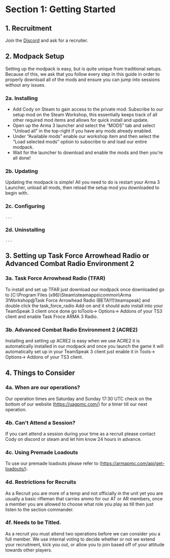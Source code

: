 # Section 1: Getting Started

## 1. Recruitment
Join the [Discord](https://uagpmc.com/discord) and ask for a recruiter.

## 2. Modpack Setup
Setting up the modpack is easy, but is quite unique from traditional setups. Because of this, we ask that you follow every step in this guide in order to properly download all of the mods and ensure you can jump into sessions without any issues.

### 2a. Installing
* Add Cody on Steam to gain access to the private mod.
Subscribe to our setup mod on the Steam Workshop, this essentially keeps track of all other required mod items and allows for quick install and update.
* Open up the Arma 3 launcher and select the “MODS” tab and select “Unload all” in the top-right if you have any mods already enabled.
* Under “Available mods” enable our workshop item and then select the “Load selected mods” option to subscribe to and load our entire modpack.
* Wait for the launcher to download and enable the mods and then you’re all done!

### 2b. Updating
Updating the modpack is simple! All you need to do is restart your Arma 3 Launcher, unload all mods, then reload the setup mod you downloaded to begin with.

### 2c. Configuring
`...`

### 2d. Uninstalling
`...`

## 3. Setting up Task Force Arrowhead Radio or Advanced Combat Radio Environment 2

### 3a. Task Force Arrowhead Radio (TFAR)
To install and set up TFAR just download our modpack once downloaded go to [C:\Program Files (x86)\Steam\steamapps\common\Arma 3\!Workshop\@Task Force Arrowhead Radio (BETA!!!)\teamspeak] and double click the task_force_radio Add-on and it should auto install into your TeamSpeak 3 client once done go toTools-> Options-> Addons of your TS3 client and enable Task Froce ARMA 3 Radio.

### 3b. Advanced Combat Radio Environment 2 (ACRE2)
Installing and setting up ACRE2 is easy when we use ACRE2 it is automatically installed in our modpack and once you launch the game it will automatically set up in your TeamSpeak 3 client just enable it in Tools-> Options-> Addons of your TS3 client.

## 4. Things to Consider

### 4a. When are our operations?
Our operation times are Saturday and Sunday 17:30 UTC check on the bottom of our website (https://uagpmc.com/) for a timer till our next operation.

### 4b. Can't Attend a Session?
If you cant attend a session during your time as a recruit please contact Cody on discord or steam and let him know 24 hours in advance.

### 4c. Using Premade Loadouts
To use our premade loadouts please refer to (https://armapmc.com/api/get-loadouts/).

### 4d. Restrictions for Recruits
As a Recruit you are more of a temp and not officially in the unit yet you are usually a basic rifleman that carries ammo for our AT or AR members, once a member you are allowed to choose what role you play as till then just listen to the section commander.

### 4f. Needs to be Titled.
As a recruit you must attend two operations before we can consider you a full member. We use internal voting to decide whether or not we extend your recruitment, kick you out, or allow you to join based off of your attitude towards other players.
